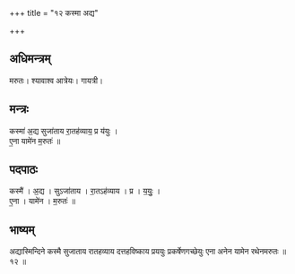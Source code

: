 +++
title = "१२ कस्मा अद्य"

+++
## अधिमन्त्रम्
मरुतः। श्यावाश्व आत्रेयः। गायत्री।

## मन्त्रः
कस्मा॑ अ॒द्य सुजा॑ताय रा॒तह॑व्याय॒ प्र य॑युः ।  
ए॒ना यामे॑न म॒रुतः॑ ॥

## पदपाठः
कस्मै॑ । अ॒द्य । सुऽजा॑ताय । रा॒तऽह॑व्याय । प्र । य॒युः॒ ।  
ए॒ना । यामे॑न । म॒रुतः॑ ॥

## भाष्यम्
अद्यास्मिन्दिने कस्मै सुजाताय रातहव्याय दत्तहविष्काय प्रययुः प्रकर्षेणगच्छेयुः एना अनेन यामेन रथेनमरुतः ॥ १२ ॥